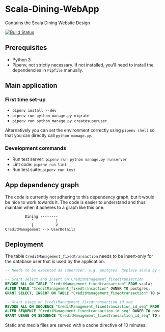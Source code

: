# Scala-Dining-WebApp

Contains the Scala Dining Website Design

[![Build Status](https://travis-ci.com/DutcherNL/Scala-Dining-WebApp.svg?branch=master)](https://travis-ci.com/DutcherNL/Scala-Dining-WebApp)

## Prerequisites

- Python 3
- Pipenv, not strictly necessary. If not installed, you'll need to install the
dependencies in `Pipfile` manually.

## Main application

### First time set-up

- `pipenv install --dev`
- `pipenv run python manage.py migrate`
- `pipenv run python manage.py createsuperuser`

Alternatively you can set the environment correctly using `pipenv shell` so
that you can directly call `python manage.py`.

### Development commands

- Run test server: `pipenv run python manage.py runserver`
- Lint code: `pipenv run lint`
- Run test suite: `pipenv run test`

## App dependency graph
The code is currently not adhering to this dependency graph, but it would be
nice to work towards it. The code is easier to understand and thus maintain
when it adheres to a graph like this one.

```
         Dining --------
            ^          |
            |          V
CreditManagement --> UserDetails
```

## Deployment

The table `CreditManagement_fixedtransaction` needs to be insert-only for the database user that is used by the application.

```sql
-- Needs to be executed as superuser, e.g. postgres. Replace scala by the database user

-- Grant select and insert on CreditManagement_fixedtransaction
REVOKE ALL ON TABLE "CreditManagement_fixedtransaction" FROM scala;
ALTER TABLE "CreditManagement_fixedtransaction" OWNER TO postgres;
GRANT SELECT, INSERT ON TABLE "CreditManagement_fixedtransaction" TO scala;

-- Grant usage on CreditManagement_fixedtransaction_id_seq
REVOKE ALL ON SEQUENCE "CreditManagement_fixedtransaction_id_seq" FROM scala;
ALTER SEQUENCE "CreditManagement_fixedtransaction_id_seq" OWNER TO postgres;
GRANT USAGE ON SEQUENCE "CreditManagement_fixedtransaction_id_seq" TO scala;
```

Static and media files are served with a cache directive of 10 minutes.
